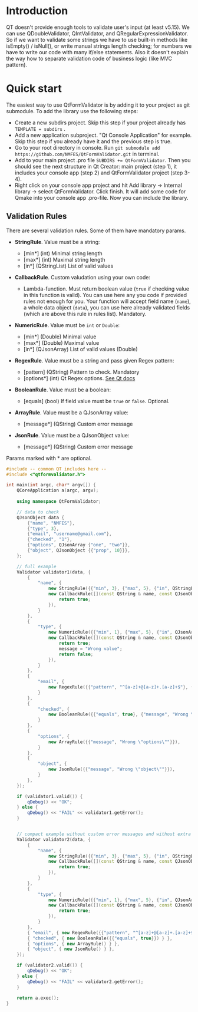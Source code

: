 # Introduction

QT doesn't provide enough tools to validate user's input (at least v5.15). We can use QDoubleValidator, QIntValidator, and QRegularExpressionValidator. So if we want to validate some strings we have to use built-in methods like isEmpty() / isNull(), or write manual strings length checking; for numbers we have to write our code with many if/else statements. Also it doesn't explain the way how to separate validation code of business logic (like MVC pattern).

# Quick start

The easiest way to use QtFormValidator is by adding it to your project as git submodule.
To add the library use the following steps:

- Create a new subdirs project. Skip this step if your project already has `TEMPLATE = subdirs` .
- Add a new application subproject. "Qt Console Application" for example. Skip this step if you already have it and the previous step is true.
- Go to your root directory in console. Run `git submodule add https://github.com/NMFES/QtFormValidator.git` in terminal. 
- Add to your main project .pro file `SUBDIRS += QtFormValidator`. Then you should see the next structure in Qt Creator: main project (step 1), it includes your console app (step 2) and QtFormValidator project (step 3-4).
- Right click on your console app project and hit Add library -> Internal library -> select QtFormValidator. Click finish. It will add some code for Qmake into your console app .pro-file. Now you can include the library.

## Validation Rules

There are several validation rules. Some of them have mandatory params. 
- **StringRule**. Value must be a string:
    - [min*] (int) Minimal string length
    - [max*] (int) Maximal string length
    - [in*] (QStringList) List of valid values

- **CallbackRule**. Custom valudation using your own code:
    - Lambda-function. Must return boolean value (`true` if checking value in this function is valid). You can use here any you code if provided rules not enough for you. Your function will accept field name (`name`), a whole data object (`data`), you can use here already validated fields (which are above this rule in rules list). Mandatory.

- **NumericRule**. Value must be `int` or `Double`:
    - [min*] (Double) Minimal value
    - [max*] (Double) Maximal value
    - [in*] (QJsonArray) List of valid values (Double)

- **RegexRule**. Value must be a string and pass given Regex pattern:
    - [pattern] (QString) Pattern to check. Mandatory
    - [options*] (int) Qt Regex options. [See Qt docs](https://doc.qt.io/qt-5/qregularexpression.html#PatternOption-enum)

- **BooleanRule**. Value must be a boolean:
    - [equals] (bool) If field value must be `true` or `false`. Optional.

- **ArrayRule**. Value must be a QJsonArray value:
    - [message*] (QString) Custom error message

- **JsonRule**. Value must be a QJsonObject value:
    - [message*] (QString) Custom error message

Params marked with * are optional. 

```c++
#include -- common QT includes here --
#include <"qtformvalidator.h">

int main(int argc, char* argv[]) {
    QCoreApplication a(argc, argv);
    
    using namespace QtFormValidator;

    // data to check
    QJsonObject data {
        {"name", "NMFES"},
        {"type", 3},
        {"email", "username@gmail.com"},
        {"checked", "1"},
        {"options", QJsonArray {"one", "two"}},
        {"object", QJsonObject {{"prop", 10}}},
    };

    // full example
    Validator validator1(data, {
        {
            "name", {
                new StringRule({{"min", 3}, {"max", 5}, {"in", QStringList {"GitHub", "NMFES"}}, {"message", "Wrong \"name\""}}),
                new CallbackRule([](const QString & name, const QJsonObject & data, QString & message) {
                    return true;
                }),
            }
        },
        {
            "type", {
                new NumericRule({{"min", 1}, {"max", 5}, {"in", QJsonArray {1, 3, 5}}, {"message", "Wrong \"type\""}}),
                new CallbackRule([](const QString & name, const QJsonObject & data, QString & message) {
                    return true;
                    message = "Wrong value";
                    return false;
                }),
            }
        },
        {
            "email", {
                new RegexRule({{"pattern", "^[a-z]+@[a-z]+.[a-z]+$"}, {"options", QRegularExpression::NoPatternOption}, {"message", "Invalid data"}}),
            }
        },
        {
            "checked", {
                new BooleanRule({{"equals", true}, {"message", "Wrong \"checked\""}}),
            }
        },
        {
            "options", {
                new ArrayRule({{"message", "Wrong \"options\""}}),
            }
        },
        {
            "object", {
                new JsonRule({{"message", "Wrong \"object\""}}),
            }
        },
    });

    if (validator1.valid()) {
        qDebug() << "OK";
    } else {
        qDebug() << "FAIL" << validator1.getError();
    }


    // compact example without custom error messages and without extra spaces
    Validator validator2(data, {
        {
            "name", {
                new StringRule({{"min", 3}, {"max", 5}, {"in", QStringList {"GitHub", "NMFES"}}}),
                new CallbackRule([](const QString & name, const QJsonObject & data, QString & message) {
                    return true;
                }),
            }
        },
        {
            "type", {
                new NumericRule({{"min", 1}, {"max", 5}, {"in", QJsonArray {1, 3, 5}}}),
                new CallbackRule([](const QString & name, const QJsonObject & data, QString & message) {
                    return true;
                }),
            }
        },
        { "email", { new RegexRule({{"pattern", "^[a-z]+@[a-z]+.[a-z]+$"}}) } },
        { "checked", { new BooleanRule({{"equals", true}}) } },
        { "options", { new ArrayRule() } },
        { "object", { new JsonRule() } },
    });

    if (validator2.valid()) {
        qDebug() << "OK";
    } else {
        qDebug() << "FAIL" << validator2.getError();
    }
    
    return a.exec();
}
```
